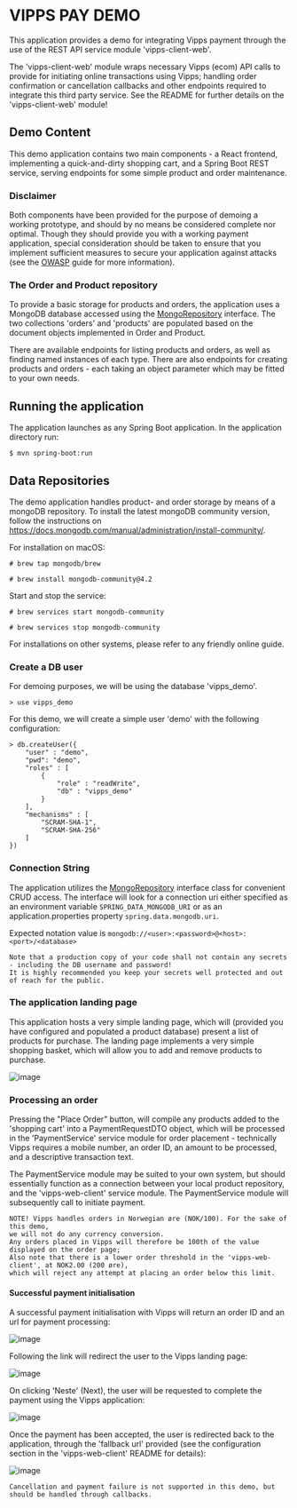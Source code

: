 # VIPPS PAY DEMO

This application provides a demo for integrating Vipps payment through the use of the REST API service module 'vipps-client-web'.

The 'vipps-client-web' module wraps necessary Vipps (ecom) API calls to provide for initiating online transactions using Vipps;
handling order confirmation or cancellation callbacks and other endpoints required to integrate this third party service.
See the README for further details on the 'vipps-client-web' module!

## Demo Content

This demo application contains two main components - a React frontend, implementing a quick-and-dirty shopping cart,
and a Spring Boot REST service, serving endpoints for some simple product and order maintenance.

### Disclaimer
Both components have been provided for the purpose of demoing a working prototype, and should by no means be considered complete nor optimal.
Though they should provide you with a working payment application, special consideration should be taken to ensure that you implement
sufficient measures to secure your application against attacks (see the [OWASP](https://owasp.org/www-project-web-security-testing-guide/) guide for more information).

### The Order and Product repository

To provide a basic storage for products and orders, the application uses a MongoDB database accessed using the
[MongoRepository](https://docs.spring.io/spring-data/mongodb/docs/current/api/org/springframework/data/mongodb/repository/MongoRepository.html) interface.
The two collections 'orders' and 'products' are populated based on the document objects implemented in Order and Product.

There are available endpoints for listing products and orders, as well as finding named instances of each type.
There are also endpoints for creating products and orders - each taking an object parameter which may be fitted to your own needs.


## Running the application

The application launches as any Spring Boot application. In the application directory run:

```$ mvn spring-boot:run```

## Data Repositories

The demo application handles product- and order storage by means of a mongoDB repository.
To install the latest mongoDB community version, follow the instructions on https://docs.mongodb.com/manual/administration/install-community/.

For installation on macOS:

```
# brew tap mongodb/brew
```

```
# brew install mongodb-community@4.2
```

Start and stop the service:

```
# brew services start mongodb-community
```

```
# brew services stop mongodb-community
```

For installations on other systems, please refer to any friendly online guide.

### Create a DB user

For demoing purposes, we will be using the database 'vipps_demo'.

```
> use vipps_demo
```

For this demo, we will create a simple user 'demo' with the following configuration:

```
> db.createUser({
    "user" : "demo",
    "pwd": "demo",
    "roles" : [
        {
            "role" : "readWrite",
            "db" : "vipps_demo"
        }
    ],
    "mechanisms" : [
        "SCRAM-SHA-1",
        "SCRAM-SHA-256"
    ]
})
```

### Connection String

The application utilizes the [MongoRepository](https://docs.spring.io/spring-data/mongodb/docs/current/api/org/springframework/data/mongodb/repository/MongoRepository.html)
interface class for convenient CRUD access. The interface will look for a connection uri either specified as an environment variable `SPRING_DATA_MONGODB_URI`
or as an application.properties property `spring.data.mongodb.uri`.

Expected notation value is `mongodb://<user>:<password>@<host>:<port>/<database>`

    Note that a production copy of your code shall not contain any secrets - including the DB username and password!
    It is highly recommended you keep your secrets well protected and out of reach for the public.

### The application landing page

This application hosts a very simple landing page, which will (provided you have configured and populated a product database)
present a list of products for purchase. The landing page implements a very simple shopping basket, which will allow you to
add and remove products to purchase.

![image](./src/main/resources/static/images/landing_page.png "Landing Page")

### Processing an order

Pressing the "Place Order" button, will compile any products added to the 'shopping cart' into a PaymentRequestDTO object,
which will be processed in the 'PaymentService' service module for order placement - technically Vipps requires a mobile number,
an order ID, an amount to be processed, and a descriptive transaction text.

The PaymentService module may be suited to your own system, but should essentially function as a connection between
your local product repository, and the 'vipps-web-client' service module.
The PaymentService module will subsequently call to initiate payment.


    NOTE! Vipps handles orders in Norwegian øre (NOK/100). For the sake of this demo,
    we will not do any currency conversion.
    Any orders placed in Vipps will therefore be 100th of the value displayed on the order page;
    Also note that there is a lower order threshold in the 'vipps-web-client', at NOK2.00 (200 øre),
    which will reject any attempt at placing an order below this limit.

#### Successful payment initialisation

A successful payment initialisation with Vipps will return an order ID and an url for payment processing:

![image](./src/main/resources/static/images/order_placed.png "Successful Payment Initialisation")

Following the link will redirect the user to the Vipps landing page:

![image](./src/main/resources/static/images/vipps_landing_page.png "Vipps Landing Page")

On clicking 'Neste' (Next), the user will be requested to complete the payment using the Vipps application:

![image](./src/main/resources/static/images/complete_in_vipps.png "Complete in Vipps")

Once the payment has been accepted, the user is redirected back to the application, through the 'fallback url' provided
(see the configuration section in the 'vipps-web-client' README for details):

![image](./src/main/resources/static/images/fallback_page.png "Fallback Page")

    Cancellation and payment failure is not supported in this demo, but should be handled through callbacks.
